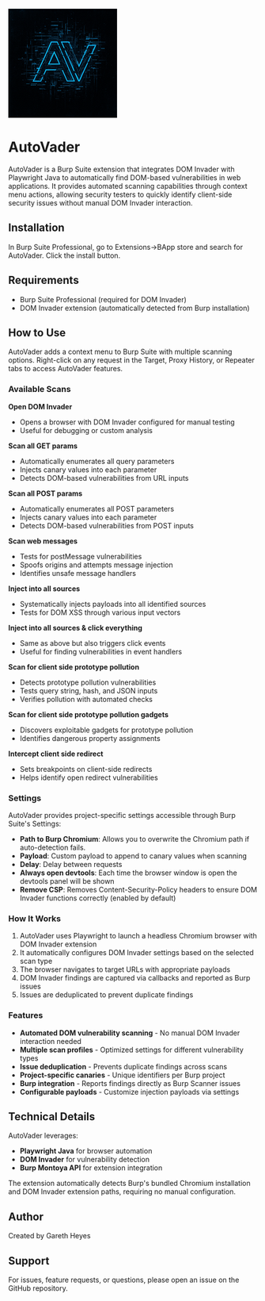 ![](https://github.com/hackvertor/auto-vader/blob/main/src/main/resources/images/logo.png)

# AutoVader

AutoVader is a Burp Suite extension that integrates DOM Invader with Playwright Java to automatically find DOM-based vulnerabilities in web applications. It provides automated scanning capabilities through context menu actions, allowing security testers to quickly identify client-side security issues without manual DOM Invader interaction.

## Installation

In Burp Suite Professional, go to Extensions->BApp store and search for AutoVader. Click the install button.

## Requirements

- Burp Suite Professional (required for DOM Invader)
- DOM Invader extension (automatically detected from Burp installation)

## How to Use

AutoVader adds a context menu to Burp Suite with multiple scanning options. Right-click on any request in the Target, Proxy History, or Repeater tabs to access AutoVader features.

### Available Scans

**Open DOM Invader**
- Opens a browser with DOM Invader configured for manual testing
- Useful for debugging or custom analysis

**Scan all GET params**
- Automatically enumerates all query parameters
- Injects canary values into each parameter
- Detects DOM-based vulnerabilities from URL inputs

**Scan all POST params**
- Automatically enumerates all POST parameters
- Injects canary values into each parameter
- Detects DOM-based vulnerabilities from POST inputs

**Scan web messages**
- Tests for postMessage vulnerabilities
- Spoofs origins and attempts message injection
- Identifies unsafe message handlers

**Inject into all sources**
- Systematically injects payloads into all identified sources
- Tests for DOM XSS through various input vectors

**Inject into all sources & click everything**
- Same as above but also triggers click events
- Useful for finding vulnerabilities in event handlers

**Scan for client side prototype pollution**
- Detects prototype pollution vulnerabilities
- Tests query string, hash, and JSON inputs
- Verifies pollution with automated checks

**Scan for client side prototype pollution gadgets**
- Discovers exploitable gadgets for prototype pollution
- Identifies dangerous property assignments

**Intercept client side redirect**
- Sets breakpoints on client-side redirects
- Helps identify open redirect vulnerabilities

### Settings

AutoVader provides project-specific settings accessible through Burp Suite's Settings:

- **Path to Burp Chromium**: Allows you to overwrite the Chromium path if auto-detection fails.
- **Payload**: Custom payload to append to canary values when scanning
- **Delay**: Delay between requests
- **Always open devtools**: Each time the browser window is open the devtools panel will be shown
- **Remove CSP**: Removes Content-Security-Policy headers to ensure DOM Invader functions correctly (enabled by default)

### How It Works

1. AutoVader uses Playwright to launch a headless Chromium browser with DOM Invader extension
2. It automatically configures DOM Invader settings based on the selected scan type
3. The browser navigates to target URLs with appropriate payloads
4. DOM Invader findings are captured via callbacks and reported as Burp issues
5. Issues are deduplicated to prevent duplicate findings

### Features

- **Automated DOM vulnerability scanning** - No manual DOM Invader interaction needed
- **Multiple scan profiles** - Optimized settings for different vulnerability types
- **Issue deduplication** - Prevents duplicate findings across scans
- **Project-specific canaries** - Unique identifiers per Burp project
- **Burp integration** - Reports findings directly as Burp Scanner issues
- **Configurable payloads** - Customize injection payloads via settings

## Technical Details

AutoVader leverages:
- **Playwright Java** for browser automation
- **DOM Invader** for vulnerability detection
- **Burp Montoya API** for extension integration

The extension automatically detects Burp's bundled Chromium installation and DOM Invader extension paths, requiring no manual configuration.

## Author

Created by Gareth Heyes

## Support

For issues, feature requests, or questions, please open an issue on the GitHub repository.